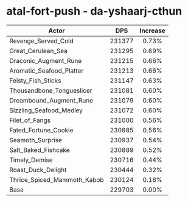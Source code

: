 # atal-fort-push - da-yshaarj-cthun
| Actor | DPS | Increase |
|---|:---:|:---:|
|Revenge_Served_Cold|231377|0.73%|
|Great_Cerulean_Sea|231295|0.69%|
|Draconic_Augment_Rune|231215|0.66%|
|Aromatic_Seafood_Platter|231213|0.66%|
|Feisty_Fish_Sticks|231147|0.63%|
|Thousandbone_Tongueslicer|231081|0.60%|
|Dreambound_Augment_Rune|231079|0.60%|
|Sizzling_Seafood_Medley|231072|0.60%|
|Filet_of_Fangs|231000|0.56%|
|Fated_Fortune_Cookie|230985|0.56%|
|Seamoth_Surprise|230937|0.54%|
|Salt_Baked_Fishcake|230889|0.52%|
|Timely_Demise|230716|0.44%|
|Roast_Duck_Delight|230444|0.32%|
|Thrice_Spiced_Mammoth_Kabob|230124|0.18%|
|Base|229703|0.00%|

